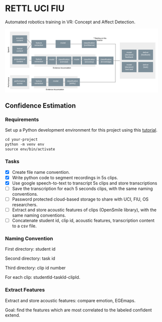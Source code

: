 # RETTL UCI FIU

Automated robotics training in VR: Concept and Affect Detection.

![flow-chart](images/flow-chart.png)

## **Confidence Estimation**

### Requirements

Set up a Python development environment for this project using this [tutorial](https://cloud.google.com/python/docs/setup#macos). 

```shell
cd your-project
python -m venv env
source env/bin/activate
```

### Tasks

- [x]  Create file name convention.
- [x]  Write python code to segment recordings in 5s clips.
- [x]  Use google speech-to-text to transcript 5s clips and store transcriptions
- [ ]  Save the transcription for each 5 seconds clips, with the same naming conventions. 
- [ ]  Password protected cloud-based storage to share with UCI, FIU, OS researchers.
- [ ]  Extract and store acoustic features of clips (OpenSmile library), with the same naming conventions. 
- [ ]  Concatenate student id, clip id, acoustic features, transcription content to a csv file. 

### Naming Convention

First directory: student id

Second directory: task id

Third directory: clip id number

For each clip: studentId-taskId-clipId. 

### Extract Features

Extract and store acoustic features: compare emotion, EGEmaps. 

Goal: find the features which are most correlated to the labeled confident extend.
